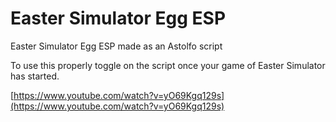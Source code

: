 # Easter Simulator Egg ESP
Easter Simulator Egg ESP made as an Astolfo script

To use this properly toggle on the script once your game of Easter Simulator has started.

[https://www.youtube.com/watch?v=yO69Kgq129s](https://www.youtube.com/watch?v=yO69Kgq129s)
